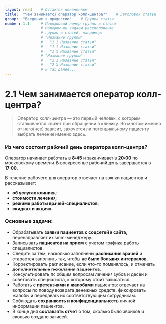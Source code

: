 ```yaml
---
layout: read    # Остается неизменным
title:  "Чем занимается оператор колл-центра?"    # Заголовок статьи
group:  "Введение в профессию"    # Группа статьи
number: 1.1     # Порядковый номер группы и статьи
                # Номером мы задаем рассположение
                # группы и статей, например:
                # "Название группы"
                #   "1.1 Название статьи"
                #   "1.1 Название статьи"
                #   "1.X Название статьи"
                # "Название группы"
                #   "2.1 Название статьи"
                #   "2.Х Название статьи"
                # и так далее...
---
```


# 2.1 Чем занимается оператор колл-центра?

> Оператор колл-центра — это первый человек, с которым сталкивается клиент при обращении в клинику. Во многом именно от него(нее) зависит, захочется ли потенциальному пациенту выбрать лечение именно здесь. 


### **Из чего состоит рабочий день оператора колл-центра?**

Оператор начинает работать в **8:45** и заканчивает в **20:00** по московскому времени. В воскресенье рабочий день завершается в **17:00.** 

В течение рабочего дня оператор отвечает на звонки пациентов и рассказывает:

- **об услугах клиники;**
- **стоимости лечения;**
- **режиме работы врачей-специалистов**;
- **скидках и акциях.**

### Основные задачи:

- Обрабатывать **заявки пациентов с соцсетей и сайта,** перенаправляет их smm-менеджеру.
- Записывать **пациентов на прием** с учетом графика работы специалистов.
- Следить за тем, насколько заполнены **расписания врачей** и старается заполнить так, чтобы **не было больших интервалов.**
- Корректировать расписание, если что-то поменялось, и отмечать **дополнительные пожелания пациентов.**
- Консультировать по общим вопросам лечения зубов и десен и советовать специалиста, к которому стоит записаться. 
- Работать с **претензиями и жалобами** пациентов: отвечает на вопросы по поводу возврата денежных средств, фиксировать жалобы и передавать их соответствующим сотрудникам.
- Соблюдать **сохранность и конфиденциальность** личной информации пациентов. 
- В конце дня **составлять отчет** о том, сколько было звонков и сколько создано записей.